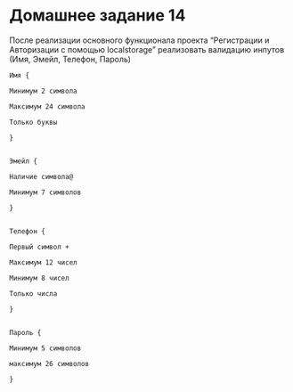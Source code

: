 # Домашнее задание 14
После реализации основного функционала проекта “Регистрации и Авторизации с помощью localstorage” реализовать валидацию инпутов (Имя, Эмейл, Телефон, Пароль)

```
Имя {

Минимум 2 символа

Максимум 24 символа

Только буквы

}


Эмейл {

Наличие символа@

Минимум 7 символов 

}


Телефон {

Первый символ +

Максимум 12 чисел

Минимум 8 чисел

Только числа

}


Пароль {

Минимум 5 символов

максимум 26 символов

}
```
